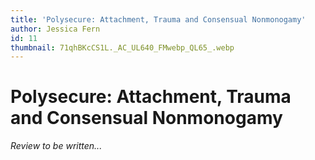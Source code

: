 ```yaml
---
title: 'Polysecure: Attachment, Trauma and Consensual Nonmonogamy'
author: Jessica Fern
id: 11
thumbnail: 71qhBKcCS1L._AC_UL640_FMwebp_QL65_.webp
---
```

# Polysecure: Attachment, Trauma and Consensual Nonmonogamy

*Review to be written...*
